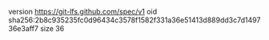 version https://git-lfs.github.com/spec/v1
oid sha256:2b8c935235fc0d96434c3578f1582f331a36e51413d889dd3c7d149736e3aff7
size 36
